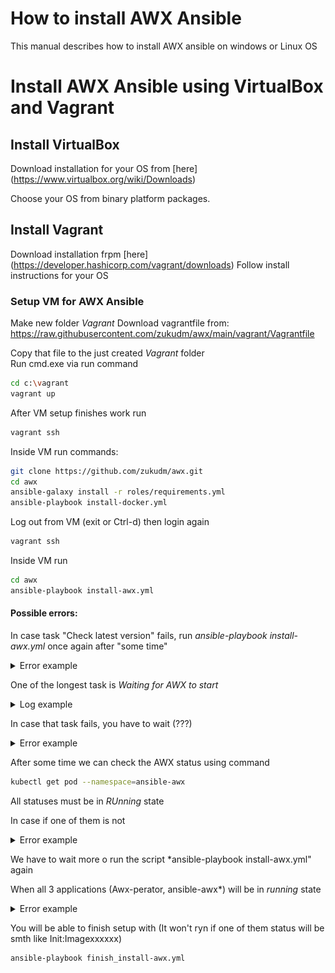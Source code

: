 # How to install AWX Ansible
This manual describes how to install AWX ansible on windows or Linux OS
# Install AWX Ansible using VirtualBox and Vagrant
## Install VirtualBox
Download installation for your OS from [here] (https://www.virtualbox.org/wiki/Downloads)

Choose your OS from binary platform packages.
  
## Install Vagrant
Download installation frpm [here] (https://developer.hashicorp.com/vagrant/downloads)
Follow install instructions for your OS

### Setup VM for AWX Ansible

Make new folder *Vagrant*
Download vagrantfile from: https://raw.githubusercontent.com/zukudm/awx/main/vagrant/Vagrantfile

Copy that file to the just created *Vagrant* folder  
Run cmd.exe via run command
```bash
cd c:\vagrant
vagrant up
```
After VM setup finishes work run
```bash
vagrant ssh
```
Inside VM run commands:

```bash
git clone https://github.com/zukudm/awx.git
cd awx
ansible-galaxy install -r roles/requirements.yml
ansible-playbook install-docker.yml
```
Log out from VM (exit or Ctrl-d) then login again
```bash
vagrant ssh
```
Inside VM run
```bash
cd awx
ansible-playbook install-awx.yml
```
#### Possible errors:

In case task "Check latest version" fails, run *ansible-playbook install-awx.yml* once again after "some time"
 <details>
 
   <summary> Error example </summary>
 <img src="images/check_latest_version_error.png">
  </details>
  
One of the longest task is *Waiting for AWX to start*
<details>
 <summary> Log example </summary>
 <img src="images/waiting_for_awx_services.png">
</details>

In case that task fails, you have to wait (???)
<details>
 <summary> Error example </summary>
 <img src="images/waiting_for_awx_error.png">
</details>

After some time we can check the AWX status using command
```bash
kubectl get pod --namespace=ansible-awx
```
All statuses must be in *RUnning* state

In case if one of them is not

<details>
 <summary> Error example </summary>
 <img src="images/faulty_status.png">
</details>

We have to wait more o run the script *ansible-playbook install-awx.yml" again

When all 3 applications (Awx-perator, ansible-awx*) will be in *running* state
<details>
 <summary> Error example </summary>
 <img src="images/good_status.png">
</details>

 You will be able to finish setup with
(It won't ryn if one of them status will be smth like Init:Imagexxxxxx)
```bash
ansible-playbook finish_install-awx.yml
```

